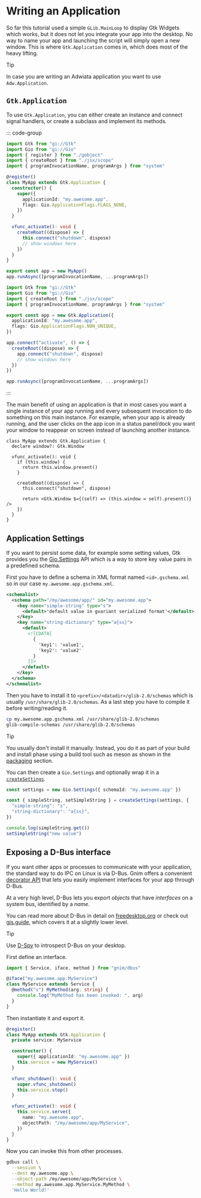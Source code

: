 # Writing an Application

So far this tutorial used a simple `GLib.MainLoop` to display Gtk Widgets which
works, but it does not let you integrate your app into the desktop. No way to
name your app and launching the script will simply open a new window. This is
where `Gtk.Application` comes in, which does most of the heavy lifting.

> [!TIP]
>
> In case you are writing an Adwiata application you want to use
> `Adw.Application`.

## `Gtk.Application`

To use `Gtk.Application`, you can either create an instance and connect signal
handlers, or create a subclass and implement its methods.

::: code-group

```ts [Subclassing]
import Gtk from "gi://Gtk"
import Gio from "gi://Gio"
import { register } from "./gobject"
import { createRoot } from "./jsx/scope"
import { programInvocationName, programArgs } from "system"

@register()
class MyApp extends Gtk.Application {
  constructor() {
    super({
      applicationId: "my.awesome.app",
      flags: Gio.ApplicationFlags.FLAGS_NONE,
    })
  }

  vfunc_activate(): void {
    createRoot((dispose) => {
      this.connect("shutdown", dispose)
      // show windows here
    })
  }
}

export const app = new MyApp()
app.runAsync([programInvocationName, ...programArgs])
```

```ts [Without subclassing]
import Gtk from "gi://Gtk"
import Gio from "gi://Gio"
import { createRoot } from "./jsx/scope"
import { programInvocationName, programArgs } from "system"

export const app = new Gtk.Application({
  applicationId: "my.awesome.app",
  flags: Gio.ApplicationFlags.NON_UNIQUE,
})

app.connect("activate", () => {
  createRoot((dispose) => {
    app.connect("shutdown", dispose)
    // show windows here
  })
})

app.runAsync([programInvocationName, ...programArgs])
```

:::

The main benefit of using an application is that in most cases you want a single
instance of your app running and every subsequent invocation to do something on
this main instance. For example, when your app is already running, and the user
clicks on the app icon in a status panel/dock you want your window to reappear
on screen instead of launching another instance.

```tsx
class MyApp extends Gtk.Application {
  declare window?: Gtk.Window

  vfunc_activate(): void {
    if (this.window) {
      return this.window.present()
    }

    createRoot((dispose) => {
      this.connect("shutdown", dispose)

      return <Gtk.Window $={(self) => (this.window = self).present()} />
    })
  }
}
```

## Application Settings

If you want to persist some data, for example some setting values, Gtk provides
you the [Gio.Settings](https://docs.gtk.org/gio/class.Settings.html) API which
is a way to store key value pairs in a predefined schema.

First you have to define a schema in XML format named `<id>.gschema.xml` so in
our case `my.awesome.app.gschema.xml`.

```xml
<schemalist>
  <schema path="/my/awesome/app/" id="my.awesome.app">
    <key name="simple-string" type="s">
      <default>'default value in gvariant serialized format'</default>
    </key>
    <key name="string-dictionary" type="a{ss}">
      <default>
        <![CDATA[
          {
            'key1': 'value1',
            'key2': 'value2'
          }
        ]]>
      </default>
    </key>
  </schema>
</schemalist>
```

Then you have to install it to `<prefix>/<datadir>/glib-2.0/schemas` which is
usually `/usr/share/glib-2.0/schemas`. As a last step you have to compile it
before writing/reading it.

```sh
cp my.awesome.app.gschema.xml /usr/share/glib-2.0/schemas
glib-compile-schemas /usr/share/glib-2.0/schemas
```

> [!TIP]
>
> You usually don't install it manually. Instead, you do it as part of your
> build and install phase using a build tool such as meson as shown in the
> [packaging](./packaging) section.

You can then create a `Gio.Settings` and optionally wrap it in a
[`createSettings`](../jsx#createsettings).

```ts
const settings = new Gio.Settings({ schemaId: "my.awesome.app" })

const { simpleString, setSimpleString } = createSettings(settings, {
  "simple-string": "s",
  "string-dictionary": "a{ss}",
})

console.log(simpleString.get())
setSimpleString("new value")
```

## Exposing a D-Bus interface

If you want other apps or processes to communicate with your application, the
standard way to do IPC on Linux is via D-Bus. Gnim offers a convenient
[decorator API](../dbus) that lets you easily implement interfaces for your app
through D-Bus.

At a very high level, D-Bus lets you export _objects_ that have _interfaces_ on
a system bus, identified by a _name_.

You can read more about D-Bus in detail on
[freedesktop.org](https://www.freedesktop.org/wiki/Software/dbus/) or check out
[gjs.guide](https://gjs.guide/guides/gio/dbus.html), which covers it at a
slightly lower level.

> [!TIP]
>
> Use [D-Spy](https://flathub.org/apps/org.gnome.dspy) to introspect D-Bus on
> your desktop.

First define an interface.

```ts
import { Service, iface, method } from "gnim/dbus"

@iface("my.awesome.app.MyService")
class MyService extends Service {
  @method("s") MyMethod(arg: string) {
    console.log("MyMethod has been invoked: ", arg)
  }
}
```

Then instantiate it and export it.

```ts
@register()
class MyApp extends Gtk.Application {
  private service: MyService

  constructor() {
    super({ applicationId: "my.awesome.app" })
    this.service = new MyService()
  }

  vfunc_shutdown(): void {
    super.vfunc_shutdown()
    this.service.stop()
  }

  vfunc_activate(): void {
    this.service.serve({
      name: "my.awesome.app",
      objectPath: "/my/awesome/app/MyService",
    })
  }
}
```

Now you can invoke this from other processes.

```sh
gdbus call \
  --session \
  --dest my.awesome.app \
  --object-path /my/awesome/app/MyService \
  --method my.awesome.app.MyService.MyMethod \
  'Hello World!'
```
